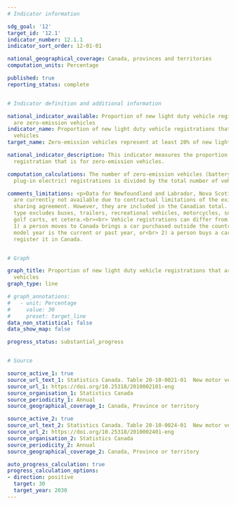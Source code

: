 ```yaml
---
# Indicator information

sdg_goal: '12'
target_id: '12.1'
indicator_number: 12.1.1
indicator_sort_order: 12-01-01

national_geographical_coverage: Canada, provinces and territories
computation_units: Percentage

published: true
reporting_status: complete


# Indicator definition and additional information

national_indicator_available: Proportion of new light duty vehicle registrations that
  are zero-emission vehicles
indicator_name: Proportion of new light duty vehicle registrations that are zero-emission
  vehicles
target_name: Zero-emission vehicles represent at least 20% of new light duty vehicle sales by 2026, at least 60% by 2030 and 100% by 2035

national_indicator_description: This indicator measures the proportion of new vehicle
  registration that is for zero-emission vehicles.

computation_calculations: The number of zero-emission vehicles (battery electric and
  plug-in electric) registrations is divided by the total number of vehicle registrations.

comments_limitations: <p>Data for Newfoundland and Labrador, Nova Scotia and Alberta
  are currently not available due to contractual limitations of the existing data
  sharing agreement. However, they are included in the Canadian total. Total vehicle
  type excludes buses, trailers, recreational vehicles, motorcycles, snowmobiles,
  golf carts, et cetera.<br><br> Vehicle registrations can differ from sales if:<br>
  1) a person moves to Canada brings a car purchased outside the country, if the car's
  model year is the current or past year, or<br> 2) a person buys a car but never
  register it in Canada.


# Graph

graph_title: Proportion of new light duty vehicle registrations that are zero-emission
  vehicles
graph_type: line

# graph_annotations:
#   - unit: Percentage
#     value: 30
#     preset: target_line
data_non_statistical: false
data_show_map: false

progress_status: substantial_progress


# Source

source_active_1: true
source_url_text_1: Statistics Canada. Table 20-10-0021-01  New motor vehicle registrations, inactive
source_url_1: https://doi.org/10.25318/2010002101-eng
source_organisation_1: Statistics Canada
source_periodicity_1: Annual
source_geographical_coverage_1: Canada, Province or territory

source_active_2: true
source_url_text_2: Statistics Canada. Table 20-10-0024-01  New motor vehicle registrations, quarterly
source_url_2: https://doi.org/10.25318/2010002401-eng
source_organisation_2: Statistics Canada
source_periodicity_2: Annual
source_geographical_coverage_2: Canada, Province or territory

auto_progress_calculation: true
progress_calculation_options:
- direction: positive
  target: 30
  target_year: 2030
---
```


